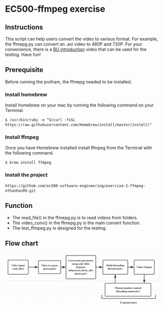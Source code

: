 # EC500-ffmpeg exercise

## Instructions
This script can help users convert the video to various format. For example, the ffmepg.py can convert an .avi video to 480P and 720P. For your convenience, there is a [BU introduction](https://www.youtube.com/watch?v=ufOtu6As9-M&t=89s) video that can be used for the testing. Have fun!

## Prerequisite
Before running the profram, the ffmepg needed to be installed.

### Install homebrew
Install homebrew on your mac by running the following command on your Terminal.
```
$ /usr/bin/ruby -e “$(curl -fsSL https://raw.githubusercontent.com/Homebrew/install/master/install)"
```
### Install ffmpeg
Once you have Homebrew installed install ffmpeg from the Terminal with the following command.
```
$ brew install ffmpeg
```

### Install the project
```
https://github.com/ec500-software-engineering/exercise-2-ffmpeg-ethanhou99.git
```

## Function
- The read_file() in the ffmepg.py is to read videos from folders.
- The video_conv() in the ffmepg.py is the main convert function.
- The test_ffmpeg.py is designed for the testing.

## Flow chart
![image](https://github.com/ec500-software-engineering/exercise-2-ffmpeg-ethanhou99/blob/master/flowchart.png)
